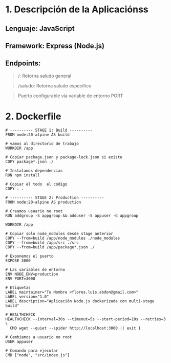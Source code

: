 # 1. Descripción de la Aplicaciónss

## Lenguaje: JavaScript

## Framework: Express (Node.js)

## Endpoints:

> /: Retorna saludo general

> /saludo: Retorna saludo específico

> Puerto configurable vía variable de entorno PORT
# 2. Dockerfile

```
# ---------- STAGE 1: Build ----------
FROM node:20-alpine AS build

# vamos al directorio de trabajo
WORKDIR /app

# Copiar package.json y package-lock.json si existe
COPY package*.json ./

# Instalamos dependencias
RUN npm install

# Copiar el todo  el código
COPY . .

# ---------- STAGE 2: Production ----------
FROM node:20-alpine AS production

# Creamos usuario no root
RUN addgroup -S appgroup && adduser -S appuser -G appgroup

WORKDIR /app

# Copiar solo node_modules desde stage anterior
COPY --from=build /app/node_modules ./node_modules
COPY --from=build /app/src ./src
COPY --from=build /app/package*.json ./

# Exponemos el puerto
EXPOSE 3000

# Las variables de entorno
ENV NODE_ENV=production
ENV PORT=3000

# Etiquetas
LABEL maintainer="Tu Nombre <flores.luis.abdon@gmail.com>"
LABEL version="1.0"
LABEL description="Aplicación Node.js dockerizada con multi-stage build"

# HEALTHCHECK 
HEALTHCHECK --interval=30s --timeout=5s --start-period=10s --retries=3 \
  CMD wget --quiet --spider http://localhost:3000 || exit 1

# Cambiamos a usuario no root
USER appuser

# Comando para ejecutar
CMD ["node", "src/index.js"]


```
